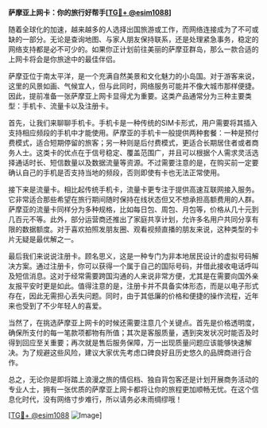 **萨摩亚上网卡：你的旅行好帮手[[TG💪+ @esim1088](https://t.me/s/esim1088)]**

随着全球化的加速，越来越多的人选择出国旅游或工作，而网络连接成为了不可或缺的一部分。无论是查询地图、与家人朋友保持联系，还是处理紧急事务，稳定的网络支持都是必不可少的。如果你正计划前往美丽的萨摩亚群岛，那么一款合适的上网卡将会是你旅途中的最佳伴侣。

萨摩亚位于南太平洋，是一个充满自然美景和文化魅力的小岛国。对于游客来说，这里的风景如画、气候宜人，但与此同时，网络服务可能并不像大城市那样便捷。因此，提前准备一张萨摩亚上网卡显得尤为重要。这类产品通常分为三种主要类型：手机卡、流量卡以及注册卡。

首先，让我们来聊聊手机卡。手机卡是一种传统的SIM卡形式，用户需要将其插入支持相应频段的手机中才能使用。萨摩亚的手机卡一般提供两种套餐：一种是预付费模式，适合短期停留的旅客；另一种则是后付费模式，更适合长期居住者或者商务人士。这类卡的优点在于信号稳定、覆盖范围广，并且可以根据个人需求灵活选择通话时长、短信数量以及数据流量等资源。不过需要注意的是，在购买前一定要确认自己的手机是否支持当地的频段，否则即使有卡也无法正常使用。

接下来是流量卡。相比起传统手机卡，流量卡更专注于提供高速互联网接入服务。它非常适合那些希望在旅行期间随时保持在线状态但又不想承担高额费用的人群。萨摩亚的流量卡同样分为多种规格，比如每日包、周包、月包等，价格从几十元到几百元不等。此外，部分运营商还推出了家庭共享计划，允许多名用户共同分享有限的数据额度。对于喜欢拍照发朋友圈、观看视频直播的朋友来说，这种类型的卡片无疑是最优解之一。

最后我们来说说注册卡。顾名思义，这是一种专门为非本地居民设计的虚拟号码解决方案。通过注册卡，你可以获得一个属于自己的国际号码，并借此接收电话呼叫及短信消息。这对于经常需要跨国沟通的人来说非常方便，尤其是在需要向国外亲友报平安时更是如此。值得注意的是，注册卡并不具备实体形态，而是以电子形式存在，因此无需担心丢失问题。同时，由于其低廉的价格和便捷的操作流程，近年来也受到了不少年轻人的喜爱。

当然了，在挑选萨摩亚上网卡的时候还需要注意几个关键点。首先是价格透明度，确保所支付的每一笔款项都物有所值；其次是客服质量，遇到突发状况时能否及时得到回应至关重要；再次就是售后服务保障，万一出现质量问题应该能够快速解决。为了规避这些风险，建议大家优先考虑口碑良好且历史悠久的品牌商进行合作。

总之，无论你是即将踏上浪漫之旅的情侣档、独自背包客还是计划开展商务活动的专业人士，拥有一张优质的萨摩亚上网卡都将让你的旅程更加顺畅无忧。在这个信息化时代，没有网络寸步难行，所以请务必未雨绸缪哦！

[[TG💪+ @esim1088](https://t.me/s/esim1088) ![Image](https://i.postimg.cc/4NQfJmqS/Snipaste-2025-05-13-00-14-12.png)]